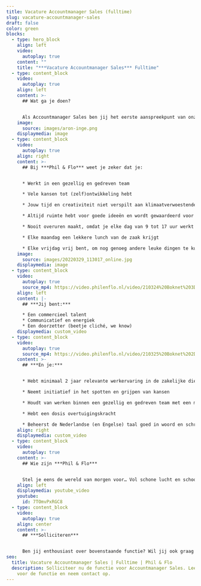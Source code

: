 ```yaml
---
title: Vacature Accountmanager Sales (fulltime)
slug: vacature-accountmanager-sales
draft: false
color: green
blocks:
  - type: hero_block
    align: left
    video:
      autoplay: true
    content: ""
    title: "***Vacature Accountmanager Sales*** Fulltime"
  - type: content_block
    video:
      autoplay: true
    align: left
    content: >-
      ## Wat ga je doen?


      Als Accountmanager Sales ben jij het eerste aanspreekpunt van onze klanten. Dankzij jou komen we aan tafel bij de gaafste bedrijven die goed bij onze visie passen. Samen met jou en het team zijn we constant op zoek naar manieren om nieuwe klanten aan ons te binden. Je bent in staat om een winnende offerte te schrijven en mee te werken aan het winnen van tenders/aanbestedingen. Hiervoor vragen we commercieel talent dat op tactisch en strategisch niveau mee kan denken met een klant. Je weet de klant te overtuigen met realistische verkoopmethoden en verkoopt onze video's, 2D animaties, 3D animaties en Virtual Reality films, door je creativiteit en commerciële talent te combineren. Alles om grote impact voor onze klanten te behalen.
    image:
      source: images/aron-inge.png
    displaymedia: image
  - type: content_block
    video:
      autoplay: true
    align: right
    content: >-
      ## Bij ***Phil & Flo*** weet je zeker dat je:


      * Werkt in een gezellig en gedreven team

      * Vele kansen tot (zelf)ontwikkeling hebt

      * Jouw tijd en creativiteit niet verspilt aan klimaatverwoestende organisaties

      * Altijd ruimte hebt voor goede ideeën en wordt gewaardeerd voor je inzet

      * Nooit overuren maakt, omdat je elke dag van 9 tot 17 uur werkt

      * Elke maandag een lekkere lunch van de zaak krijgt

      * Elke vrijdag vrij bent, om nog genoeg andere leuke dingen te kunnen ondernemen
    image:
      source: images/20220329_113017_online.jpg
    displaymedia: image
  - type: content_block
    video:
      autoplay: true
      source_mp4: https://video.philenflo.nl/video/210324%20Boknet%203D%20animatie%20-%20Phil%20en%20Flo%20creative%20studio.mp4
    align: left
    content: |-
      ## ***Jij bent:***

      * Een commercieel talent
      * Communicatief en energiek
      * Een doorzetter (beetje cliché, we know)
    displaymedia: custom_video
  - type: content_block
    video:
      autoplay: true
      source_mp4: https://video.philenflo.nl/video/210325%20Boknet%202D%20kunst%20-%20Phil%20en%20Flo%202D%20animaties.mp4
    content: >-
      ## ***En je:***


      * Hebt minimaal 2 jaar relevante werkervaring in de zakelijke dienstverlening

      * Neemt initiatief in het spotten en grijpen van kansen

      * Houdt van werken binnen een gezellig en gedreven team met een missie

      * Hebt een dosis overtuigingskracht

      * Beheerst de Nederlandse (en Engelse) taal goed in woord en schrift
    align: right
    displaymedia: custom_video
  - type: content_block
    video:
      autoplay: true
    content: >-
      ## Wie zijn ***Phil & Flo***


      Stel je eens de wereld van morgen voor… Vol schone lucht en schoon water. Waar alle kinderen naar school kunnen en waar elk mens toegang heeft tot de beste zorg. Omdat te bereiken zetten we onze creativiteit in voor de sectoren die in onze ogen het verschil gaan maken; Innovatieve Technologie, zorg, duurzame energie, onderwijs, goede doelen en fair food. Wat denk jij? Vertel het ons. Zodat we samen de stappen kunnen zetten die nu nodig zijn. Met onze creativiteit en het meest krachtige communicatiemiddel dat onze voorouders al gebruikten: visualisatie. In het verleden met grotschilderingen en handgebaren, nu met waanzinnige [3D animaties](https://www.philenflo.nl/3-d-animatie-laten-maken/), [Virtual Reality](https://www.philenflo.nl/oplossingen/virtual-reality/) en [interactieve video’s](https://www.philenflo.nl/oplossingen/interactieve-video/). Samen met jou vormen wij het beste en leukste team, voor een snelle transitie naar een mooie toekomst. ***Wij zijn Phil & Flo, wij verbeelden de wereld van morgen***.
    align: left
    displaymedia: youtube_video
    youtube:
      id: 7TOmvPxRGC8
  - type: content_block
    video:
      autoplay: true
    align: center
    content: >-
      ## ***Solliciteren***


      Ben jij enthousiast over bovenstaande functie? Wil jij ook graag werken in ons hechte team en bijdragen aan een betere wereld? Solliciteer dan snel door je CV en motivatie (in video- of briefvorm) op te sturen. Heb je vragen, dan kan je ons altijd even bellen. Hopelijk tot binnenkort!
seo:
  title: Vacature Accountmanager Sales | Fulltime | Phil & Flo
  description: Solliciteer nu de functie voor Accountmanager Sales. Lees hier meer
    voor de functie en neem contact op.
---
```

